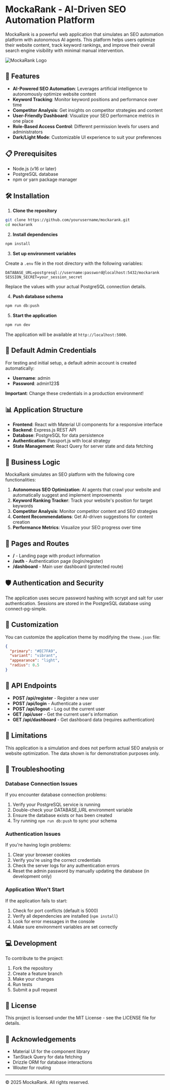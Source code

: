 # MockaRank - AI-Driven SEO Automation Platform

MockaRank is a powerful web application that simulates an SEO automation platform with autonomous AI agents. This platform helps users optimize their website content, track keyword rankings, and improve their overall search engine visibility with minimal manual intervention.

![MockaRank Logo](./generated-icon.png)

## 🚀 Features

- **AI-Powered SEO Automation**: Leverages artificial intelligence to autonomously optimize website content
- **Keyword Tracking**: Monitor keyword positions and performance over time
- **Competitor Analysis**: Get insights on competitor strategies and content
- **User-Friendly Dashboard**: Visualize your SEO performance metrics in one place
- **Role-Based Access Control**: Different permission levels for users and administrators
- **Dark/Light Mode**: Customizable UI experience to suit your preferences

## 📋 Prerequisites

- Node.js (v16 or later)
- PostgreSQL database
- npm or yarn package manager

## 🛠️ Installation

1. **Clone the repository**

```bash
git clone https://github.com/yourusername/mockarank.git
cd mockarank
```

2. **Install dependencies**

```bash
npm install
```

3. **Set up environment variables**

Create a `.env` file in the root directory with the following variables:

```
DATABASE_URL=postgresql://username:password@localhost:5432/mockarank
SESSION_SECRET=your_session_secret
```

Replace the values with your actual PostgreSQL connection details.

4. **Push database schema**

```bash
npm run db:push
```

5. **Start the application**

```bash
npm run dev
```

The application will be available at `http://localhost:5000`.

## 🔑 Default Admin Credentials

For testing and initial setup, a default admin account is created automatically:

- **Username**: admin
- **Password**: admin123$

**Important**: Change these credentials in a production environment!

## 📊 Application Structure

- **Frontend**: React with Material UI components for a responsive interface
- **Backend**: Express.js REST API
- **Database**: PostgreSQL for data persistence
- **Authentication**: Passport.js with local strategy
- **State Management**: React Query for server state and data fetching

## 💼 Business Logic

MockaRank simulates an SEO platform with the following core functionalities:

1. **Autonomous SEO Optimization**: AI agents that crawl your website and automatically suggest and implement improvements
2. **Keyword Ranking Tracker**: Track your website's position for target keywords
3. **Competitor Analysis**: Monitor competitor content and SEO strategies
4. **Content Recommendations**: Get AI-driven suggestions for content creation
5. **Performance Metrics**: Visualize your SEO progress over time

## 📱 Pages and Routes

- **/** - Landing page with product information
- **/auth** - Authentication page (login/register)
- **/dashboard** - Main user dashboard (protected route)

## 🛡️ Authentication and Security

The application uses secure password hashing with scrypt and salt for user authentication. Sessions are stored in the PostgreSQL database using connect-pg-simple.

## 🎨 Customization

You can customize the application theme by modifying the `theme.json` file:

```json
{
  "primary": "#EC7FA9",
  "variant": "vibrant",
  "appearance": "light",
  "radius": 0.5
}
```

## 🔄 API Endpoints

- **POST /api/register** - Register a new user
- **POST /api/login** - Authenticate a user
- **POST /api/logout** - Log out the current user
- **GET /api/user** - Get the current user's information
- **GET /api/dashboard** - Get dashboard data (requires authentication)

## 🚫 Limitations

This application is a simulation and does not perform actual SEO analysis or website optimization. The data shown is for demonstration purposes only.

## 🔧 Troubleshooting

### Database Connection Issues

If you encounter database connection problems:

1. Verify your PostgreSQL service is running
2. Double-check your DATABASE_URL environment variable
3. Ensure the database exists or has been created
4. Try running `npm run db:push` to sync your schema

### Authentication Issues

If you're having login problems:

1. Clear your browser cookies
2. Verify you're using the correct credentials
3. Check the server logs for any authentication errors
4. Reset the admin password by manually updating the database (in development only)

### Application Won't Start

If the application fails to start:

1. Check for port conflicts (default is 5000)
2. Verify all dependencies are installed (`npm install`)
3. Look for error messages in the console
4. Make sure environment variables are set correctly

## 💻 Development

To contribute to the project:

1. Fork the repository
2. Create a feature branch
3. Make your changes
4. Run tests
5. Submit a pull request

## 📜 License

This project is licensed under the MIT License - see the LICENSE file for details.

## 🙏 Acknowledgements

- Material UI for the component library
- TanStack Query for data fetching
- Drizzle ORM for database interactions
- Wouter for routing

---

© 2025 MockaRank. All rights reserved.